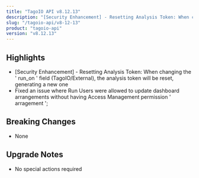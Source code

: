 ```yaml
---
title: "TagoIO API v8.12.13"
description: "[Security Enhancement] - Resetting Analysis Token: When changing the ' run_on ' field (TagoIO/External), the analysis token will be reset, generating a new one"
slug: "/tagoio-api/v8-12-13"
product: "tagoio-api"
version: "v8.12.13"
---
```


## Highlights

- [Security Enhancement] - Resetting Analysis Token: When changing the ' run_on ' field (TagoIO/External), the analysis token will be reset, generating a new one
- Fixed an issue where Run Users were allowed to update dashboard arrangements without having Access Management permission ' arragement ';

## Breaking Changes

- None

## Upgrade Notes

- No special actions required
